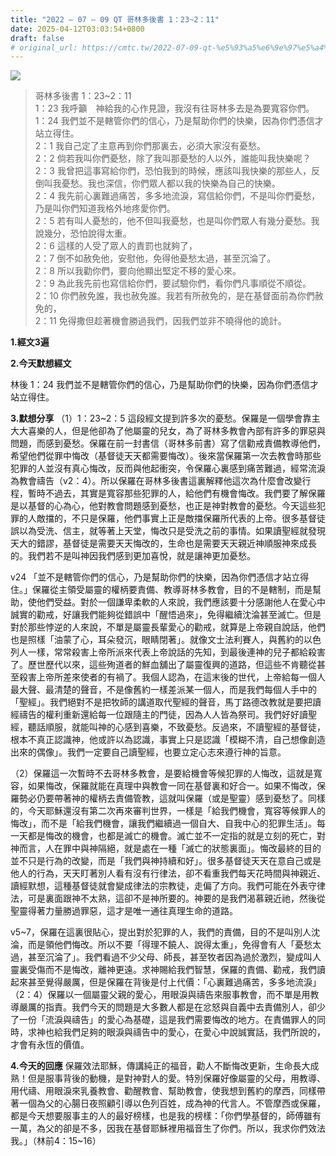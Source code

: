 ```yaml
---
title: "2022 – 07 – 09 QT 哥林多後書 1：23~2：11"
date: 2025-04-12T03:03:54+0800
draft: false
# original_url: https://cmtc.tw/2022-07-09-qt-%e5%93%a5%e6%9e%97%e5%a4%9a%e5%be%8c%e6%9b%b8-1%ef%bc%9a232%ef%bc%9a11
---
```


![](/images/qt.jpg)
> 哥林多後書 1：23\~2：11  
> 1：23 我呼籲　神給我的心作見證，我沒有往哥林多去是為要寬容你們。  
> 1：24 我們並不是轄管你們的信心，乃是幫助你們的快樂，因為你們憑信才站立得住。  
> 2：1 我自己定了主意再到你們那裏去，必須大家沒有憂愁。  
> 2：2 倘若我叫你們憂愁，除了我叫那憂愁的人以外，誰能叫我快樂呢？  
> 2：3 我曾把這事寫給你們，恐怕我到的時候，應該叫我快樂的那些人，反倒叫我憂愁。我也深信，你們眾人都以我的快樂為自己的快樂。  
> 2：4 我先前心裏難過痛苦，多多地流淚，寫信給你們，不是叫你們憂愁，乃是叫你們知道我格外地疼愛你們。  
> 2：5 若有叫人憂愁的，他不但叫我憂愁，也是叫你們眾人有幾分憂愁。我說幾分，恐怕說得太重。  
> 2：6 這樣的人受了眾人的責罰也就夠了，  
> 2：7 倒不如赦免他，安慰他，免得他憂愁太過，甚至沉淪了。  
> 2：8 所以我勸你們，要向他顯出堅定不移的愛心來。  
> 2：9 為此我先前也寫信給你們，要試驗你們，看你們凡事順從不順從。  
> 2：10 你們赦免誰，我也赦免誰。我若有所赦免的，是在基督面前為你們赦免的，  
> 2：11 免得撒但趁著機會勝過我們，因我們並非不曉得他的詭計。

**1.經文3遍**

**2.今天默想經文**
  
林後 1：24 我們並不是轄管你們的信心，乃是幫助你們的快樂，因為你們憑信才站立得住。

**3.默想分享**
（1）1：23\~2：5 這段經文提到許多次的憂愁。保羅是一個學會靠主大大喜樂的人，但是他卻為了他屬靈的兒女，為了哥林多教會內部有許多的罪惡與問題，而感到憂愁。保羅在前一封書信（哥林多前書）寫了信勸戒責備教導他們，希望他們從罪中悔改（基督徒天天都需要悔改）。後來當保羅第一次去教會時那些犯罪的人並沒有真心悔改，反而與他起衝突，令保羅心裏感到痛苦難過，經常流淚為教會禱告（v2：4）。所以保羅在哥林多後書這裏解釋他這次為什麼會改變行程，暫時不過去，其實是寬容那些犯罪的人，給他們有機會悔改。我們要了解保羅是以基督的心為心，他對教會問題感到憂愁，也正是神對教會的憂愁。今天這些犯罪的人敵擋的，不只是保羅，他們事實上正是敵擋保羅所代表的上帝。很多基督徒誤以為受洗、信主，就等著上天堂，悔改只是受洗之前的事情。如果讀聖經就發現天大的錯謬，基督徒是需要天天悔改的，生命也是需要天天親近神順服神來成長的。我們若不是叫神因我們感到更加喜悅，就是讓神更加憂愁。

v24 「並不是轄管你們的信心，乃是幫助你們的快樂，因為你們憑信才站立得住。」保羅從主領受屬靈的權柄要責備、教導哥林多教會，目的不是轄制，而是幫助，使他們受益。對於一個謙卑柔軟的人來說，我們應該要十分感謝他人在愛心中誠實的勸戒，好讓我們能夠從錯誤中「醒悟過來」，免得繼續沈淪甚至滅亡。但是對於那些悖逆的人來說，不單是屬靈長輩愛心的勸戒，就算是上帝親自說話，他們也是照樣「油蒙了心，耳朵發沉，眼睛閉著」。就像文士法利賽人，與舊約的以色列人一樣，常常殺害上帝所派來代表上帝說話的先知，到最後連神的兒子都給殺害了。歷世歷代以來，這些殉道者的鮮血舖出了屬靈復興的道路，但這些不肯聽從甚至殺害上帝所差來使者的有禍了。我個人認為，在這末後的世代，上帝給每一個人最大聲、最清楚的聲音，不是像舊約一樣差派某一個人，而是我們每個人手中的「聖經」。我們絕對不是把牧師的講道取代聖經的聲音，馬丁路德改教就是要把讀經禱告的權利重新還給每一位跟隨主的門徒，因為人人皆為祭司。我們好好讀聖經，聽話順服，就能叫神的心感到喜樂，不致憂愁。反過來，不讀聖經的基督徒，根本不真正認識神，他或許以為認識，事實上只是認識「模糊不清，自己想像創造出來的偶像」。我們一定要自己讀聖經，也要立定心志來遵行神的旨意。

（2）保羅這一次暫時不去哥林多教會，是要給機會等候犯罪的人悔改，這就是寬容，如果悔改，保羅就能在真理中與教會一同在基督裏和好合一。如果不悔改，保羅勢必仍要帶著神的權柄去責備管教，這就叫保羅（或是聖靈）感到憂愁了。同樣的，今天耶穌還沒有第二次再來審判世界，一樣是「給我們機會，寬容等候罪人的悔改」，而不是「給我們機會，讓我們繼續過一個自大、自我中心的犯罪生活」。每一天都是悔改的機會，也都是滅亡的機會。滅亡並不一定指的就是立刻的死亡，對神而言，人在罪中與神隔絕，就是處在一種「滅亡的狀態裏面」。悔改最終的目的並不只是行為的改變，而是「我們與神持續和好」。很多基督徒天天在意自己或是他人的行為，天天盯著別人看有沒有行律法，卻不看重我們每天花時間與神親近、讀經默想，這種基督徒就會變成律法的宗教徒，走偏了方向。我們可能在外表守律法，可是裏面跟神不太熟，這卻不是神所要的。神要的是我們渴慕親近祂，然後從聖靈得著力量勝過罪惡，這才是唯一通往真理生命的道路。

v5\~7，保羅在這裏很貼心，提出對於犯罪的人，我們的責備，目的不是叫別人沈淪，而是領他們悔改。所以不要「得理不饒人、說得太重」，免得會有人「憂愁太過，甚至沉淪了」。我們看過不少父母、師長，甚至牧者因為過於激烈，變成叫人靈裏受傷而不是悔改，離神更遠。求神賜給我們智慧，保羅的責備、勸戒，我們讀起來甚至覺得嚴厲，但是保羅在背後是付上代價：「心裏難過痛苦，多多地流淚」（2：4）保羅以一個屬靈父親的愛心，用眼淚與禱告來服事教會，而不單是用教導嚴厲的指責。我們今天的問題是大多數人都是在忿怒與自義中去責備別人，卻少了一份「流淚與禱告」的愛心為基礎，這是我們需要悔改的地方。在責備罪人的同時，求神也給我們足夠的眼淚與禱告中的愛心，在愛心中說誠實話，我們所說的，才會有永恆的價值。

**4.今天的回應**
保羅效法耶穌，傳講純正的福音，勸人不斷悔改更新，生命長大成熟！但是服事背後的動機，是對神對人的愛。特別保羅好像屬靈的父母，用教導、用代禱、用眼淚來乳養教會、勸醒教會、幫助教會，使我想到舊約的摩西，同樣帶著一個為父的心腸日夜照顧引導以色列百姓，成為神的代言人。不管摩西或保羅，都是今天想要服事主的人的最好榜樣，也是我的榜樣：「你們學基督的，師傅雖有一萬，為父的卻是不多，因我在基督耶穌裡用福音生了你們。所以，我求你們效法我。」（林前4：15\~16）
